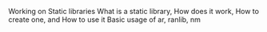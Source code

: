 Working on Static libraries
What is a static library, 
How does it work,
How to create one, and
How to use it
Basic usage of ar, ranlib, nm
